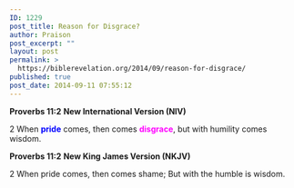 ```yaml
---
ID: 1229
post_title: Reason for Disgrace?
author: Praison
post_excerpt: ""
layout: post
permalink: >
  https://biblerevelation.org/2014/09/reason-for-disgrace/
published: true
post_date: 2014-09-11 07:55:12
---
```

<strong>Proverbs 11:2</strong>
<strong> New International Version (NIV)</strong>

2 When <span style="color: #0000ff;"><strong>pride</strong> </span>comes, then comes <span style="color: #ff00ff;"><strong>disgrace</strong></span>,
but with humility comes wisdom.

<strong>Proverbs 11:2</strong>
<strong> New King James Version (NKJV)</strong>

2 When pride comes, then comes shame;
But with the humble is wisdom.